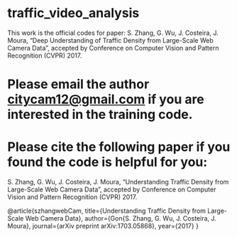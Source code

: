 # traffic_video_analysis

This work is the official codes for paper: S. Zhang, G. Wu, J. Costeira, J. Moura, “Deep Understanding of Traffic Density from Large-Scale Web Camera Data”, accepted by Conference on Computer Vision and Pattern Recognition (CVPR) 2017.

# Please email the author citycam12@gmail.com if you are interested in the training code.

# Please cite the following paper if you found the code is helpful for you:
S. Zhang, G. Wu, J. Costeira, J. Moura, “Understanding Traffic Density from Large-Scale Web Camera Data”, accepted by Conference on Computer Vision and Pattern Recognition (CVPR) 2017.

@article{szhangwebCam,
  title={Understanding Traffic Density from Large-Scale Web Camera Data},
  author={Gon{S. Zhang, G. Wu, J. Costeira, J. Moura},
  journal={arXiv preprint arXiv:1703.05868},
  year={2017}
}
